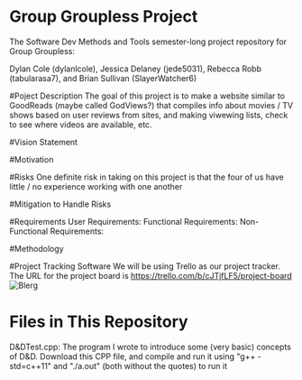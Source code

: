 # Group Groupless Project
The Software Dev Methods and Tools semester-long project repository for Group Groupless:

Dylan Cole (dylanlcole), Jessica Delaney (jede5031), Rebecca Robb (tabularasa7), and Brian Sullivan (SlayerWatcher6)

#Poject Description
The goal of this project is to make a website similar to GoodReads (maybe called GodViews?) that compiles info about movies / TV shows based on user reviews from sites, and making viwewing lists, check to see where videos are available, etc.

#Vision Statement


#Motivation


#Risks
One definite risk in taking on this project is that the four of us have little / no experience working with one another

#Mitigation to Handle Risks

#Requirements
User Requirements:
Functional Requirements:
Non-Functional Requirements:

#Methodology


#Project Tracking Software
We will be using Trello as our project tracker. The URL for the project board is https://trello.com/b/cJTjfLF5/project-board	
![Blerg](http://imgur.com/DAx7LuO)

# Files in This Repository
D&DTest.cpp: The program I wrote to introduce some (very basic) concepts of D&D. Download this CPP file, and compile and run it using "g++ -std=c++11" and "./a.out" (both without the quotes) to run it
